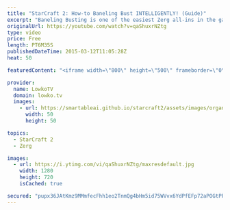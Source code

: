 ```yaml
---
title: "StarCraft 2: How-to Baneling Bust INTELLIGENTLY! (Guide)"
excerpt: "Baneling Busting is one of the easiest Zerg all-ins in the game. Most Zerg players are aware of this strategy and realise that it works great on the lower part of the ladder in Zerg versus Terran, Zerg versus Protoss and Zerg versus Zerg.   In this video I discuss how to Baneling Bust intelligent instead"
originalUrl: https://youtube.com/watch?v=qaShuxrNZtg
type: video
price: Free
length: PT6M35S
publishedDateTime: 2015-03-12T11:05:28Z
heat: 50

featuredContent: "<iframe width=\"800\" height=\"500\" frameborder=\"0\" src=\"https://www.youtube.com/embed/qaShuxrNZtg\" allow=\"accelerometer; autoplay; encrypted-media; gyroscope; picture-in-picture\" allowfullscreen></iframe>"

provider:
  name: LowkoTV
  domain: lowko.tv
  images:
    - url: https://smartableai.github.io/starcraft2/assets/images/organizations/lowko.tv-50x50.jpg
      width: 50
      height: 50

topics:
  - StarCraft 2
  - Zerg

images:
  - url: https://i.ytimg.com/vi/qaShuxrNZtg/maxresdefault.jpg
    width: 1280
    height: 720
    isCached: true

secured: "pupx36JAtKmz9MMmfecFhh1eo2TnmQg4bHm5id75WVvx6YdPfEFp72aPOGtPRR4Fy1b0jHfmebtEDw8WpCDbxx8EtVTpVLFugL0Z0kaG3xtFgUwaF2qDMTaxd9/gh7428XFPD9yZkbKeKqzcEYNYVOnrN7z898TMZQheq+xam3Rjk9KWbNYUO9Q603oui3uI1WcEhRmJ6G5RJTZPy1uReiMj9Xk/na2zGvp8vWFCfpS+2V61t6FVyiCHjrkXCdlYaGNcxcN6vo0rX5Dh5BTpaOJqXLQs6OL63yyDxCeUp/f8EfzD9pllWGXdpTlDAkFODOQul3Jf73pafFdXXYoxXqW+GfFvQ1vfc7bdgrr1un7ovA+CEBjpg/LFus7grp3cQaN7bDXOw6/HZiFlgM1OPfsSyNtbhNzz5FfyM+vt82c=;RgBTFiEkMe9awhwrxCtCfg=="
---
```


